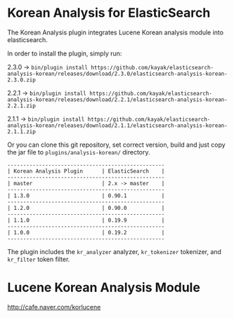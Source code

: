 Korean Analysis for ElasticSearch
==================================

The Korean Analysis plugin integrates Lucene Korean analysis module into elasticsearch.

In order to install the plugin, simply run:

2.3.0 -> `bin/plugin install https://github.com/kayak/elasticsearch-analysis-korean/releases/download/2.3.0/elasticsearch-analysis-korean-2.3.0.zip`

2.2.1 -> `bin/plugin install https://github.com/kayak/elasticsearch-analysis-korean/releases/download/2.2.1/elasticsearch-analysis-korean-2.2.1.zip`

2.1.1 -> `bin/plugin install https://github.com/kayak/elasticsearch-analysis-korean/releases/download/2.1.1/elasticsearch-analysis-korean-2.1.1.zip`


Or you can clone this git repository, set correct version, build and just copy the jar file to `plugins/analysis-korean/` directory.

    --------------------------------------------------
    | Korean Analysis Plugin      | ElasticSearch    |
    --------------------------------------------------
    | master                      | 2.x -> master    |
    --------------------------------------------------
    | 1.3.0                       | 0.90.1           |
    --------------------------------------------------
    | 1.2.0                       | 0.90.0           |
    --------------------------------------------------
    | 1.1.0                       | 0.19.9           |
    --------------------------------------------------
    | 1.0.0                       | 0.19.2           |
    --------------------------------------------------

The plugin includes the `kr_analyzer` analyzer, `kr_tokenizer` tokenizer, and `kr_filter` token filter.


Lucene Korean Analysis Module
==============================

http://cafe.naver.com/korlucene
